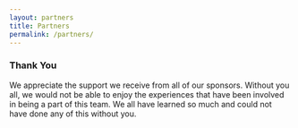 ```yaml
---
layout: partners
title: Partners
permalink: /partners/
---
```

### Thank You

We appreciate the support we receive from all of our sponsors. Without you all, we would not be able to enjoy the experiences that have been involved in being a part of this team. We all have learned so much and could not have done any of this without you.
